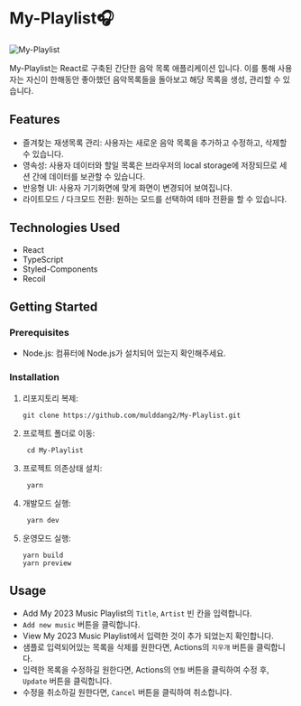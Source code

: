 # My-Playlist🎧

![My-Playlist](https://github.com/mulddang2/My-Playlist/assets/96711699/47c426e2-8e19-4fae-9f63-3c1b1808afcd)

My-Playlist는 React로 구축된 간단한 음악 목록 애플리케이션 입니다. 이를 통해 사용자는 자신이 한해동안 좋아했던 음악목록들을 돌아보고 해당 목록을 생성, 관리할 수 있습니다.

## Features
- 즐겨찾는 재생목록 관리: 사용자는 새로운 음악 목록을 추가하고 수정하고, 삭제할 수 있습니다.
- 영속성: 사용자 데이터와 할일 목록은 브라우저의 local storage에 저장되므로 세션 간에 데이터를 보관할 수 있습니다.
- 반응형 UI: 사용자 기기화면에 맞게 화면이 변경되어 보여집니다.
- 라이트모드 / 다크모드 전환: 원하는 모드를 선택하여 테마 전환을 할 수 있습니다.

## Technologies Used
- React
- TypeScript
- Styled-Components
- Recoil

## Getting Started

### Prerequisites
- Node.js: 컴퓨터에 Node.js가 설치되어 있는지 확인해주세요.

### Installation
1. 리포지토리 복제:

   ```shell
   git clone https://github.com/mulddang2/My-Playlist.git
   ```
2. 프로젝트 폴더로 이동:

   ```shell
    cd My-Playlist
   ```

3. 프로젝트 의존상태 설치:

   ```shell
    yarn
   ```

4. 개발모드 실행:

   ```shell
    yarn dev
   ```

5. 운영모드 실행:

   ```shell
   yarn build
   yarn preview
   ```

## Usage
   - Add My 2023 Music Playlist의 `Title`, `Artist` 빈 칸을 입력합니다.
   - `Add new music` 버튼을 클릭합니다.
   - View My 2023 Music Playlist에서 입력한 것이 추가 되었는지 확인합니다.
   - 샘플로 입력되어있는 목록을 삭제를 원한다면, Actions의 `지우개` 버튼을 클릭합니다.
   - 입력한 목록을 수정하길 원한다면, Actions의 `연필` 버튼을 클릭하여 수정 후, `Update` 버튼을 클릭합니다.
   - 수정을 취소하길 원한다면, `Cancel` 버튼을 클릭하여 취소합니다.


   

